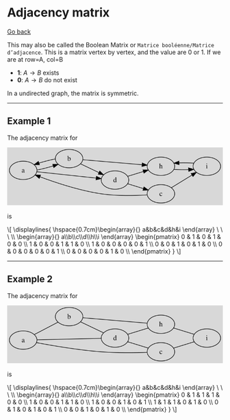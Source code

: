# Adjacency matrix

[Go back](..#advanced-terminology)

This may also be called the Boolean Matrix
or ``Matrice booléenne/Matrice d’adjacence``.
This is a matrix vertex by vertex, and the value are 
0 or 1. If we are at row=A, col=B 

* **1**: $A \to B$ exists 
* **0**: $A \to B$ do not exist 

In a undirected graph, the matrix is symmetric.

<hr class="sl">

## Example 1

The adjacency matrix for

![](images/adj1.svg)

is

<div>
\[
\displaylines{
\hspace{0.7cm}\begin{array}{} a&b&c&d&h&i \end{array} \ \ \
\\
\begin{array}{} a\\b\\c\\d\\h\\i \end{array}
\begin{pmatrix}
0 & 1 & 0 & 1 & 0 & 0  \\
1 & 0 & 0 & 1 & 1 & 0  \\
1 & 0 & 0 & 0 & 0 & 1  \\
0 & 0 & 1 & 0 & 1 & 0  \\
0 & 0 & 0 & 0 & 0 & 1  \\
0 & 0 & 0 & 0 & 1 & 0  \\
\end{pmatrix}
}
\]
</div>

<hr class="sr">

## Example 2

The adjacency matrix for

![](images/adj2.svg)

is

<div>
\[
\displaylines{
\hspace{0.7cm}\begin{array}{} a&b&c&d&h&i \end{array} \ \ \
\\
\begin{array}{} a\\b\\c\\d\\h\\i \end{array}
\begin{pmatrix}
0 & 1 & 1 & 1 & 0 & 0  \\
1 & 0 & 0 & 1 & 1 & 0  \\
1 & 0 & 0 & 1 & 0 & 1  \\
1 & 1 & 1 & 0 & 1 & 0  \\
0 & 1 & 0 & 1 & 0 & 1  \\
0 & 0 & 1 & 0 & 1 & 0  \\
\end{pmatrix}
}
\]
</div>